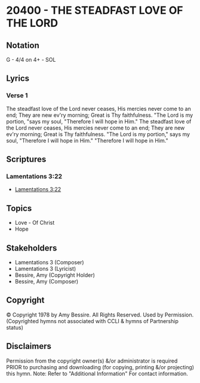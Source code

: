 # 20400 - THE STEADFAST LOVE OF THE LORD

## Notation

G - 4/4 on 4+ - SOL

## Lyrics

### Verse 1

The steadfast love of the Lord never ceases, His mercies never come to an end; They are new ev'ry morning; Great is Thy faithfulness. "The Lord is my portion, "says my soul, "Therefore I will hope in Him." The steadfast love of the Lord never ceases, His mercies never come to an end; They are new ev'ry morning; Great is Thy faithfulness. "The Lord is my portion," says my soul, "Therefore I will hope in Him." "Therefore I will hope in Him."


## Scriptures

### Lamentations 3:22

- [Lamentations 3:22](https://www.biblegateway.com/passage/?search=Lamentations%203%3A22)


## Topics

- Love - Of Christ
- Hope

## Stakeholders

- Lamentations 3 (Composer)
- Lamentations 3 (Lyricist)
- Bessire, Amy (Copyright Holder)
- Bessire, Amy (Composer)

## Copyright

© Copyright 1978 by Amy Bessire. All Rights Reserved. Used by Permission.
(Copyrighted hymns not associated with CCLI & hymns of Partnership status)

## Disclaimers

Permission from the copyright owner(s) &/or administrator is required PRIOR to purchasing and downloading (for copying, printing &/or projecting) this hymn.
Note: Refer to "Additional Information" For contact information.

